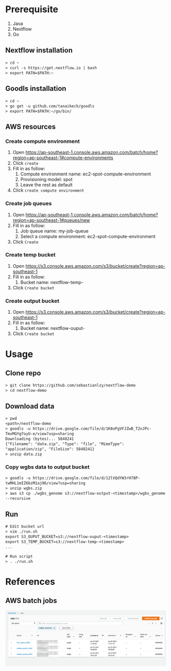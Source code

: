 # Prerequisite

1. Java 
2. Nextflow
3. Go

## Nextflow installation

```
> cd ~
> curl -s https://get.nextflow.io | bash
> export PATH=$PATH:~
```

## Goodls installation

```
> cd ~
> go get -u github.com/tanaikech/goodls
> export PATH=$PATH:~/go/bin/
```

## AWS resources
### Create compute environment
1. Open https://ap-southeast-1.console.aws.amazon.com/batch/home?region=ap-southeast-1#compute-environments
2. Click `create` 
3. Fill in as follow:
    1. Compute environment name: ec2-spot-compute-environment
    2. Provisioning model: spot
    3. Leave the rest as default
4. Click `create compute environment`

### Create job queues
1. Open https://ap-southeast-1.console.aws.amazon.com/batch/home?region=ap-southeast-1#queues/new
2. Fill in as follow:
    1. Job queue name: my-job-queue
    2. Select a compute environment: ec2-spot-compute-environment
3. Click `Create`

### Create temp bucket

1. Open https://s3.console.aws.amazon.com/s3/bucket/create?region=ap-southeast-1
2. Fill in as follow:
    1. Bucket name: nextflow-temp-<timestamp>
3. Click `Create bucket`

### Create output bucket

1. Open https://s3.console.aws.amazon.com/s3/bucket/create?region=ap-southeast-1
2. Fill in as follow:
    1. Bucket name: nextflow-ouput-<timestamp>
3. Click `Create bucket`

# Usage
## Clone repo
```
> git clone https://github.com/sebastianlzy/nextflow-demo
> cd nextflow-demo
```

## Download data
```
> pwd
<path>/nextflow-demo
> goodls -u https://drive.google.com/file/d/1K8oPgVFJZwB_T2nJPc-TmvMGYg7oyU-e/view?usp=sharing
Downloading (bytes)... 5848241
{"Filename": "data.zip", "Type": "file", "MimeType": "application/zip", "FileSize": 5848241}
> unzip data.zip
```

### Copy wgbs data to output bucket
```
> goodls -u https://drive.google.com/file/d/12lVQdYW3rH78P-twMHL1mIZ6bzM1aj96/view?usp=sharing
> unzip wgbs.zip
> aws s3 cp ./wgbs_genome s3://nextflow-output-<timestamp>/wgbs_genome --recursive
```

## Run

```
# Edit bucket url
> vim ./run.sh
export S3_OUPUT_BUCKET=s3://nextflow-ouput-<timestamp>
export S3_TEMP_BUCKET=s3://nextflow-temp-<timestamp>
...
```

```
# Run script
> . ./run.sh
```

# References

## AWS batch jobs
![aws-batch](./readme/aws-batch-jobs.png)